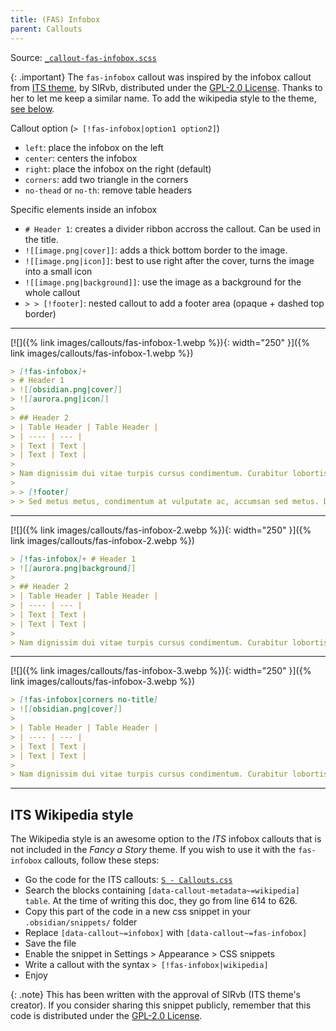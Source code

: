 ```yaml
---
title: (FAS) Infobox
parent: Callouts
---
```


Source: [`_callout-fas-infobox.scss`](https://github.com/ElsaTam/obsidian-fancy-a-story/blob/main/snippets/editor/callouts/_callout-fas-infobox.scss)

{: .important}
The `fas-infobox` callout was inspired by the infobox callout from [ITS theme](https://publish.obsidian.md/slrvb-docs/ITS+Theme/ITS+Theme), by SlRvb, distributed under the [GPL-2.0 License](https://github.com/SlRvb/Obsidian--ITS-Theme/blob/main/LICENSE). Thanks to her to let me keep a similar name. To add the wikipedia style to the theme, [see below](https://elsatam.github.io/obsidian-fancy-a-story/docs/callouts/fas-infobox.html#its-wikipedia-style).

Callout option (`> [!fas-infobox|option1 option2]`)
- `left`: place the infobox on the left
- `center`: centers the infobox
- `right`: place the infobox on the right (default)
- `corners`: add two triangle in the corners
- `no-thead` or `no-th`: remove table headers

Specific elements inside an infobox
- `# Header 1`: creates a divider ribbon accross the callout. Can be used in the title.
- `![[image.png|cover]]`: adds a thick bottom border to the image.
- `![[image.png|icon]]`: best to use right after the cover, turns the image into a small icon
- `![[image.png|background]]`: use the image as a background for the whole callout
- `> > [!footer]`: nested callout to add a footer area (opaque + dashed top border)

---

[![]({% link images/callouts/fas-infobox-1.webp %}){: width="250" }]({% link images/callouts/fas-infobox-1.webp %})

```markdown
> [!fas-infobox]+
> # Header 1
> ![[obsidian.png|cover]]
> ![[aurora.png|icon]]
> 
> ## Header 2
> | Table Header | Table Header |
> | ---- | --- |
> | Text | Text |
> | Text | Text |
> 
> Nam dignissim dui vitae turpis cursus condimentum. Curabitur lobortis dolor urna, et dapibus elit ornare et
> 
> > [!footer]
> > Sed metus metus, condimentum at vulputate ac, accumsan sed metus. Donec in faucibus sapien.
```

---

[![]({% link images/callouts/fas-infobox-2.webp %}){: width="250" }]({% link images/callouts/fas-infobox-2.webp %})

```markdown
> [!fas-infobox]+ # Header 1
> ![[aurora.png|background]]
> 
> ## Header 2
> | Table Header | Table Header |
> | ---- | --- |
> | Text | Text |
> | Text | Text |
> 
> Nam dignissim dui vitae turpis cursus condimentum. Curabitur lobortis dolor urna, et dapibus elit ornare et
```

---

[![]({% link images/callouts/fas-infobox-3.webp %}){: width="250" }]({% link images/callouts/fas-infobox-3.webp %})

```markdown
> [!fas-infobox|corners no-title]
> ![[obsidian.png|cover]]
> 
> | Table Header | Table Header |
> | ---- | --- |
> | Text | Text |
> | Text | Text |
>
> Nam dignissim dui vitae turpis cursus condimentum. Curabitur lobortis dolor urna, et dapibus elit ornare et
```

---

## ITS Wikipedia style

The Wikipedia style is an awesome option to the *ITS* infobox callouts that is not included in the *Fancy a Story* theme.
If you wish to use it with the `fas-infobox` callouts, follow these steps:
- Go the code for the ITS callouts: [`S - Callouts.css`](https://github.com/SlRvb/Obsidian--ITS-Theme/blob/main/Snippets/S%20-%20Callouts.css)
- Search the blocks containing `[data-callout-metadata~=wikipedia] table`. At the time of writing this doc, they go from line 614 to 626.
- Copy this part of the code in a new css snippet in your `.obsidian/snippets/` folder
- Replace `[data-callout~=infobox]` with `[data-callout~=fas-infobox]`
- Save the file
- Enable the snippet in Settings > Appearance > CSS snippets
- Write a callout with the syntax `> [!fas-infobox|wikipedia]`
- Enjoy

{: .note}
This has been written with the approval of SlRvb (ITS theme's creator). If you consider sharing this snippet publicly, remember that this code is distributed under the [GPL-2.0 License](https://github.com/SlRvb/Obsidian--ITS-Theme/blob/main/LICENSE).